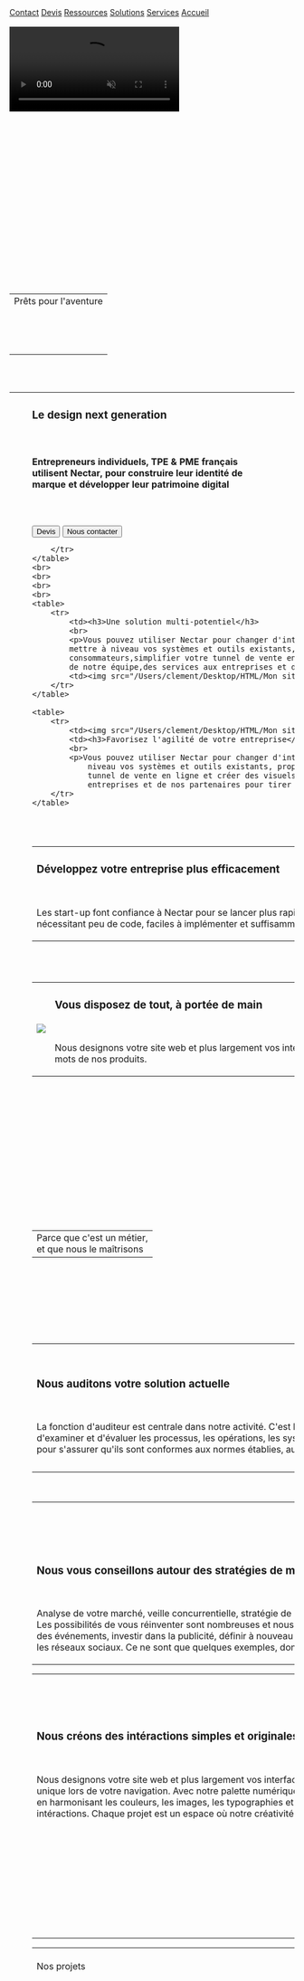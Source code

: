 <!DOCTYPE html>
<html lang="en">
<head>
    <meta charset="UTF-8">
    <meta name="viewport" content="width=device-width, initial-scale=1.0">
    <title>Nectar Concept</title>
    <link href="/Users/clement/Desktop/HTML/Mon site/Websites/Site web template/App React/HOME/style.css" rel="stylesheet" type="text/css"/>
    <link href="/Users/clement/Desktop/HOME/style.css" rel="stylesheet" type="text/css"/>
    <import href="red-deadpool/style.css"></import>
    <link href="red-deadpool/style.css"rel="stylesheet" type="text/css"/>
</head>
<body>
    <div class="topnav">
        <a href="#contact">Contact</a>
        <a href="#devis">Devis</a>
        <a href="#Ressources">Ressources</a>
        <a href="#solutions">Solutions</a>
        <a href="#services">Services</a>
        <a class="active" href="#accueil">Accueil</a>
      </div>
    <br>
    <div id="accueil">
        <div class="video">
            <video preload="auto" autoplay muted loop src="/Users/clement/Desktop/HTML/Mon site/Websites/Site web template/Final teaser.mp4" type="video"></video>
        </div>
    </div>
    <br>
    <br>
    <br>
    <br>
    <div class="responsive-timeline">
    <br>
    <br>
    <br>
    <br>
    <br></div>
    <br>
    <br>
    <br>
    <br>
    <br>
    <br>
    <br>
    <br>
    <br>
    <div id="services">
    <table>
        <tr>
            <td>
                <span>Prêts pour l'aventure</span>
                <br>
                <br>
                <br>
                <br>
                <br>
            </td>
        </tr>
    </table>
    </div>
    <br>
    <br>
    <table>
        <tr>
            <td><div class="object"><img src="/Users/clement/Desktop/HTML/Mon site/Websites/Site web template/App React/React.Js.png"></div></td>
            <td>
            <h3>Le design next generation</h3>
            <br>
            <h4>Entrepreneurs individuels, TPE & PME français<br> utilisent Nectar,
            pour construire leur identité de<br> marque et développer leur 
            patrimoine digital</h4>
            <br>
            <br>
            <input class="styled" type="button" value="Devis" />
            <input class="styled2" type="button" value="Nous contacter" />
            <br>
             
        </tr>
    </table>
    <br>
    <br>
    <br>
    <br>
    <table>
        <tr>
            <td><h3>Une solution multi-potentiel</h3>
            <br>
            <p>Vous pouvez utiliser Nectar pour changer d'interface web,mais aussi pour optimiser vos processus de vente,
            mettre à niveau vos systèmes et outils existants,proposer vos produits et services directement aux
            consommateurs,simplifier votre tunnel de vente en ligne et créer des visuels uniques. Bénéficiez des conseils
            de notre équipe,des services aux entreprises et de nos partenaires pour tirer plus rapidement profit de votre solution Nectar.</p></td>
            <td><img src="/Users/clement/Desktop/HTML/Mon site/Websites/Site web template/App React/1_X6MdPvKC_JnapInkGYObdQ.gif"></td>
        </tr>
    </table>

    <table>
        <tr>
            <td><img src="/Users/clement/Desktop/HTML/Mon site/Websites/Site web template/App React/0_F3Gi5iXlor4CCInA.gif"></td>
            <td><h3>Favorisez l'agilité de votre entreprise</h3>
            <br>
            <p>Vous pouvez utiliser Nectar pour changer d'interface web, mais aussi pour optimiser vos processus de vente, mettre à
                niveau vos systèmes et outils existants, proposer vos produits et services directement aux consommateurs, simplifier votre
                tunnel de vente en ligne et créer des visuels uniques. Bénéficiez des conseils de notre équipe, des services aux
                entreprises et de nos partenaires pour tirer plus rapidement profit de votre solution Nectar.</p></td> 
        </tr>
    </table>
<br>
<br>
    <table>
        <tr>
            <td><h3>Développez votre entreprise plus efficacement</h3>
            <br>
            <p>Les start-up font confiance à Nectar pour se lancer plus rapidement, évoluer plus facilement, faciliter le parcours
            de leurs clients et construire des outils simples à prendre en main afin de faire mieux avec moins. Utilisez nos solutions 
            sans code ou nécessitant peu de code, faciles à implémenter et suffisamment puissantes pour s'adapter parfaitement à vos besoins.</p></td>
            <td><img src="/Users/clement/Desktop/HTML/Mon site/Websites/Site web template/App React/1_9PB6ooej_LyIEFHOe8dMbg.gif"></td> 
        </tr>
    </table>
<br>
<br>
    <table>
        <tr>
            <td><img src="/Users/clement/Desktop/HTML/Mon site/Websites/Site web template/App React/1_l07nC0xwRXzmIZFsKpbxyQ.gif"></td>
            <td><h3>Vous disposez de tout, à portée de main</h3>
            <br>
            <p>Nous designons votre site web et plus largement vos interfaces, de façon à ce que vous viviez une expérience unique lors de votre navigation.
            Accessibilité, cohérence, clarté, hiérarchie des informations, simplicité et respect des normes sont les maîtres mots de nos produits.</p></td>
        </tr>
    </table>
<br>
<br>
<br>
<br>
<br>
<br>
<br>
<br>
<br>
<br>
<br>
<br>
<div id="services"></div>
<table>
    <tr>
        <td>
            <span>Parce que c'est un métier,<br>et que nous le maîtrisons</span>
        </td>
    </tr>
</table>
</div>
<br>
<br>
<br>
<br>
<br>
<br>
<table>
        <tr>
            <td>
                <br>
                <div class="audit">
                <h3>Nous auditons votre solution actuelle</h3>
            <br>
            <p>La fonction d'auditeur est centrale dans notre activité. C'est la première étape de la mission que vous nous confiez. Nous sommes
            chargés d'examiner et d'évaluer les processus, les opérations, les systèmes et les finances de votre organisation, en ce qui concerne
            les outils digitaux, pour s'assurer qu'ils sont conformes aux normes établies, aux réglementations en vigueur et aux meilleures pratiques.
        </p></td></div>
            <td>
            <br>
            <div class="referencement">
            <h3>Nous vous référençons pour être trouvé facilement</h3>
            <br>
            <p>En mettant en œuvre les bonnes stratégies d'optimisation SEO, vous pouvez améliorer la visibilité, la pertinence et la crédibilité de votre
            site web aux yeux des moteurs de recherche, ce qui peut entraîner une augmentation du trafic organique et de la conversion. Vous gagnez ainsi
            des prospects.</p>
            </div>
            <br>
            </td>
        </tr>
</table>
<br>
    <table>
        <tr>
            <td>
                <br>
                <br>
                <br>
                <br>
                <div class="marketing">
                <h3>Nous vous conseillons autour des stratégies de marketing</h3>
                <br>
                <p>Analyse de votre marché, veille concurrentielle, stratégie de prix, marketing de contenu, relations publiques, développement 
                de marque, stratégie de communication... Les possibilités de vous réinventer sont nombreuses et nous vous aidons grâce à notre expertise.
                Vous pouvez par exemple collaborer avec des influenceurs, organiser des événements, investir dans la publicité, définir à nouveau 
                votre public cible, créer une identité de marque forte, changer de site web pour plus de convivialité, utiliser les réseaux sociaux.
                Ce ne sont que quelques exemples, dont nous détenons les clés. </p>
                </div>
            </td> 
            <td>
                <div class="allie">
                    <h3>L'allié le plus puissant au monde</h3>
                    <br>
                    <p>La création d'un site web est un processus complexe qui implique plusieurs étapes, de la planification initiale à la mise en ligne du
                        site. Nous nous occupons de tout, de la définition de vos objectifs jusqu'à la livraison, grâce à la meilleure technologie de développement web au monde.</p>
                    </div>
                    <br>
                    <br>
            </td>
        </tr> 
    </table>
    <table>
        <tr>
            <td>
                <div class="interface">
                    <h3>Nous créons des intéractions simples et originales</h3>
                    <br>
                    <p>Nous designons votre site web et plus largement vos interfaces, de façon à ce que vous viviez une expérience unique lors de 
                    votre navigation. Avec notre palette numérique, nous transformons les concepts en réalité visuelle en harmonisant les couleurs, 
                    les images, les typographies et les animations, de façon à simplifier chacune de vos intéractions. Chaque projet est un espace 
                    où notre créativité prend son envol. </p>
                </div>
                <br>
                <br>
                <br>
                <br>
                <br>
                <br>
            </td>
            <td>
                <br> 
                    <br> 
                    <br> 
                    <br> 
                <div class="site">  
                    <h3>Nous créons votre nouveau site web</h3>
                <br>
                <p>La création d'un site web est un processus complexe qui implique plusieurs étapes, de la planification initiale à la mise 
                    en ligne du site. Nous nous occupons de tout, de la définition de vos objectifs jusqu'à la livraison.Commençons par lister 
                    vos objectifs liés à cette création, puis étudions votre marché et votre concurrence, définissons l'architecture du site web, 
                    concevons-le graphiquement, mettons-le en production, ajoutons le contenu et testons le bon fonctionnement du site web. </p></div>
                    <br>
                    <br>
                    <br>
                    <br>
                    <br>
                    <br>
                    <br>
                    <br>
                    <br>
            </td>
        </tr>
    </table>
    <table>
        <tr>
            <td>
                <span>Nos projets</span>
                <br>
                <br>
                <br>
                <br>
                <br>
                <br>
                <br>
                <br>
                <br>
                <br>
                <video width="960" height="540" controls poster="/Users/clement/Desktop/HOME/Capture d’écran 2024-03-15 à 14.35.21.png">
                <source src="/Users/clement/Desktop/HOME/Design sans titre.mp4" type=video/mp4>
            </td>
                    <td>
                        <br>
                        <br>
                        <br>
                        <br>
                        <br>
                        <br>
                        <br>
                        <br>
                        <br>
                        <br>
                        <br>
                        <br>
                    <video width="960" height="540" controls poster="/Users/clement/Desktop/HOME/Capture d’écran 2024-03-15 à 14.34.10.png">
                    <source src="/Users/clement/Desktop/HOME/zenly.mp4" type=video/mp4>
                </td>
            </div>
        </tr>
    </table>
    <table>
        <tr>
            <td>
                <video width="960" height="540" controls poster="/Users/clement/Desktop/HOME/Capture d’écran 2024-03-15 à 14.33.00.png">
                <source src="/Users/clement/Desktop/HOME/Landscapes.mp4" type=video/mp4>
            </td>
            <td>
                <video width="960" height="540" controls poster="/Users/clement/Desktop/HOME/Capture d’écran 2024-03-15 à 14.32.35.png">
                <source src="/Users/clement/Desktop/HOME/oriental.mp4" type=video/mp4>
            </td>
            </div>
        </tr>
    </table>
    <br>
    <br>
    <br>
    <br>
    <table>
        <tr>
            <td>
            
        </td>
            <td></td>
            
        </tr>
    </table>
<div id="solutions"></div>       
    <table>
        <tr>
            <td><span>Découvrez nos solutions</span></td>
            <td></td>
        </tr>
    </table>
</div>
<br>
<br>
<table>
        <tr>
             
            <td><h3>Startups, indépendants & TPE</h3>
            <br>
            <p>Avec l'aide de Nectar, des start-up  et TPE ambitieuses parties de rien ont atteint leur pic de croissance. 
            Constituez votre entreprise, testez et acceptez les designs avec nos services et concentrez-vous sur votre coeur 
            de métier pour accélérer votre croissance.
            <br>
            <br>
            Générez plus de leads, plus vite
            Créez une expérience unique lorsque vos visiteurs visitent votre site web et/ou votre application mobile. Pas besoin d'y 
            consacrer 1000 heures, une journée peut suffire.
            <br>
            <br>
            <br>
            <td><h3>PME</h3>
                <br>
                <p>Une plateforme digitale complète pour les PME
                <br>
                <br>
                Nectar réunit tous les outils digitaux nécessaires pour vous permettre d'être plus visible auprès de votre clientèle cible. 
                Tirez profit de nos solutions pour optimiser les conversions.
                <br>
                <br>
                Avec l'aide de Nectar, des start-up ambitieuses parties de rien ont atteint leur pic de croissance. Constituez votre entreprise, 
                testez et acceptez les designs avec des solutions sans code, et concentrez-vous sur votre coeur de métier pour accélérer 
                votre croissance.</td>
        </tr>
    </table>
    <table>
        <tr>
            <td><img src="/Users/clement/Desktop/HTML/Mon site/Websites/Site web template/App React/Design sans titre.png"></td>
            <br>
            <td><img src="/Users/clement/Desktop/HTML/Mon site/Websites/Site web template/App React/Design sans titre1.png"></td>
        </tr>
    </table>
<br>
<br>
<br>
<table>
    <tr>
        <td><span>Nos forfaits</span></td>
        <td></td>
    </tr>
</table>
</div>
<br>
<br>
<br>
<br>
<table>
    <tr>
        <td>
        <div class="starter"><span>Starter</span>
        <br>
        <br>
        <h5>Débutez en toute légereté</h5>
        <br>
        <h5>Forfait de 10 heures</h5>
        <br>
        <h6>600€ HT/mois</h6>
        <br>
        <br>
        <h5><strong>Inclus dans le pack :</strong></h5>
        <br>
        <ul>
        <li>Identité visuelle (logo, charte graphique)</li>
        <br>
        <li>Maquette de produit</li>
        <br>
        <li>Web design sans codage</li>
        <br>
        <li>Animation de logo - typographie - objets</li></div>
        </ul>
        </td>
        <br>
        <br>
        <br>
        <br>
        <td>
        <div class="flex"><span>Flex</span>
        <br>
        <br>
        <h5>Besoin de plus de souplesse ?</h5>
        <br>
        <h5>Forfait illimité</h5>
        <br>
        <h6>900€ HT/mois</h6>
        <br>
        <br>
        <h5><strong>Inclus dans le pack :</strong></h5>
        <br>
        <ul>
        <li>Elements de l'offre "starter" et :</li>
        <br>
        <li>Web design avec codage</li>
        <br>
        <li>Optimisation de l'expérience utilisateur (UI design)</li>
        <br>
        <li>Vidéo de témoignage ou publicitaire</li></div>
        </ul>
        </td>
    </tr>
</table>
<br>
<table>
    <tr>
        <td>
        <div class="full"><span>Full</span>
        <br>
        <br>
        <h5>Une offre complète pour plus de tranquilité</h5>
        <br>
        <h5>Forfait illimité</h5>
        <br>
        <h6>1500€ HT/mois</h6>
        <br> 
        <br>
        <h5><strong>Inclus dans le pack :</strong></h5>
        <br>
        <ul>
            <li> Elements de l'offre "Flex" et :</li>
            <br>
            <li> Maintenance hebdomadaire du site web</li>
            <br>
            <li> Contenu pour posts sur les réseaux sociaux</li>
            <br>
            <li> Illustration, retravail d'image</li>
        </ul>
        </td>
        <td>
        <div class="adefinir"><span>A définir</span>
        <br>
        <br>
        <h5>Une prestation horaire sur devis</h5>
        <br>
        <h5>8 heures maximum</h5>
        <br>
        <h6>60€ HT/heure</h6>
        <br>
        <br>
        <br>
        <br>
        <br>
        <br>
        <br>
        <br>
        <br></div>
        </td>
    </tr>
</table>
<br>
<b>
<div id="contact"></div>
    <iframe src="/Users/clement/Desktop/HOME/Footer.html" title="footer"; width="1440"; height="470"; class="footer"; loading="lazy"></iframe>
</div>
    <script src="/Users/clement/Desktop/HTML/Mon site/Websites/Site web template/App React/APP/script.js"></script>
    <script src="https://unpkg.com/aos@2.3.1/dist/aos.js"></script>

</body>
</html>
